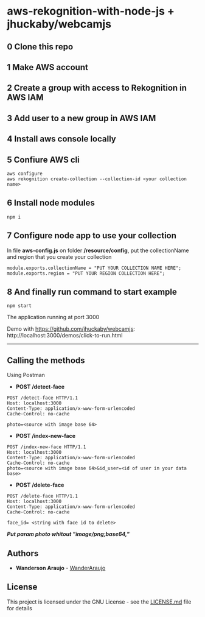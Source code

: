 # aws-rekognition-with-node-js + jhuckaby/webcamjs

## **0** Clone this repo 

## **1** Make AWS account

## **2** Create a group with access to Rekognition in AWS IAM

## **3** Add user to a new group in AWS IAM

## **4** Install aws console locally 

## **5** Confiure AWS cli

```
aws configure 
aws rekognition create-collection --collection-id <your collection name>
```

## **6** Install node modules

```
npm i
```

## **7** Configure node app to use your collection

In file **aws-config.js** on folder **/resource/config**, put the collectionName and region that you create your collection
```
module.exports.collectionName = "PUT YOUR COLLECTION NAME HERE";
module.exports.region = "PUT YOUR REGION COLLECTION HERE";
```
## **8** And finally run command to start example

```
npm start 
```
The application running at port 3000

Demo with https://github.com/jhuckaby/webcamjs:
http://localhost:3000/demos/click-to-run.html

---

## Calling the methods 
Using Postman

* **POST /detect-face**
```
POST /detect-face HTTP/1.1
Host: localhost:3000
Content-Type: application/x-www-form-urlencoded
Cache-Control: no-cache

photo=<source with image base 64>
```

* **POST /index-new-face**
```
POST /index-new-face HTTP/1.1
Host: localhost:3000
Content-Type: application/x-www-form-urlencoded
Cache-Control: no-cache
photo=<source with image base 64>&id_user=<id of user in your data base>
```

* **POST /delete-face**
```
POST /delete-face HTTP/1.1
Host: localhost:3000
Content-Type: application/x-www-form-urlencoded
Cache-Control: no-cache

face_id= <string with face id to delete>

```
***Put param photo whitout "image/png;base64,"***

## Authors

* **Wanderson Araujo** - [WanderAraujo](https://github.com/wanderaraujo)

## License

This project is licensed under the GNU License - see the [LICENSE.md](LICENSE.md) file for details
